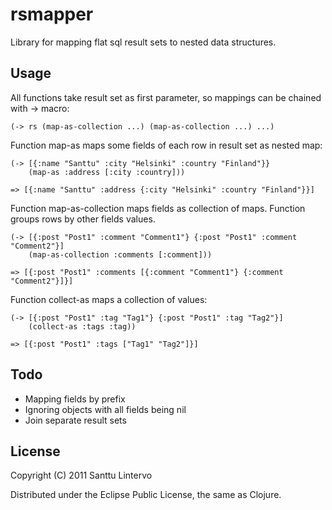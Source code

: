 # rsmapper

Library for mapping flat sql result sets to nested data structures.

## Usage

All functions take result set as first parameter, so mappings can be chained with -> macro:

	(-> rs (map-as-collection ...) (map-as-collection ...) ...)

Function map-as maps some fields of each row in result set as nested map:

	(-> [{:name "Santtu" :city "Helsinki" :country "Finland"}} 
	    (map-as :address [:city :country]))
	
	=> [{:name "Santtu" :address {:city "Helsinki" :country "Finland"}}]

Function map-as-collection maps fields as collection of maps. Function groups rows by other fields values.

	(-> [{:post "Post1" :comment "Comment1"} {:post "Post1" :comment "Comment2"}]
	    (map-as-collection :comments [:comment]))
	
	=> [{:post "Post1" :comments [{:comment "Comment1"} {:comment "Comment2"}]}]

Function collect-as maps a collection of values:

	(-> [{:post "Post1" :tag "Tag1"} {:post "Post1" :tag "Tag2"}]
	    (collect-as :tags :tag))

	=> [{:post "Post1" :tags ["Tag1" "Tag2"]}]

## Todo

- Mapping fields by prefix
- Ignoring objects with all fields being nil
- Join separate result sets

## License

Copyright (C) 2011 Santtu Lintervo

Distributed under the Eclipse Public License, the same as Clojure.

